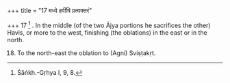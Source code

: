+++
title = "17 मध्ये हवींषि प्रत्यक्तरं"

+++
17 [^8] . In the middle (of the two Ājya portions he sacrifices the other) Havis, or more to the west, finishing (the oblations) in the east or in the north.

18. To the north-east the oblation to (Agni) Sviṣṭakṛt.


[^8]:  Śāṅkh.-Gṛhya I, 9, 8.
